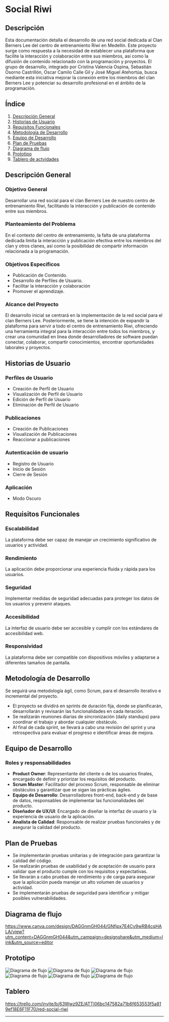# Social Riwi

## Descripción
Esta documentación detalla el desarrollo de una red social dedicada al Clan Berners Lee del centro de entrenamiento Riwi en Medellín. Este proyecto surge como respuesta a la necesidad de establecer una plataforma que facilite la interacción y colaboración entre sus miembros, así como la difusión de contenido relacionado con la programación y proyectos. El grupo de desarrollo, integrado por Cristina Valencia Ospina, Sebastián Osorno Castrillón, Oscar Camilo Calle Gil y José Miguel Atehortúa, busca mediante esta iniciativa mejorar la conexión entre los miembros del clan Berners Lee y potenciar su desarrollo profesional en el ámbito de la programación.

## Índice
1. [Descripción General](#descripción-general)
2. [Historias de Usuario](#historias-de-usuario)
3. [Requisitos Funcionales](#requisitos-funcionales)
4. [Metodología de Desarrollo](#metodología-de-desarrollo)
5. [Equipo de Desarrollo](#equipo-de-desarrollo)
6. [Plan de Pruebas](#plan-de-pruebas)
7. [Diagrama de flujo](#diagrama-de-flujo)
8. [Prototipo](#prototipo)
9. [Tablero de actvidades](#tablero)

## Descripción General
### Objetivo General
Desarrollar una red social para el clan Berners Lee de nuestro centro de entrenamiento Riwi, facilitando la interacción y publicación de contenido entre sus miembros.

### Planteamiento del Problema
En el contexto del centro de entrenamiento, la falta de una plataforma dedicada limita la interacción y publicación efectiva entre los miembros del clan y otros clanes, así como la posibilidad de compartir información relacionada a la programación.

### Objetivos Específicos
- Publicación de Contenido.
- Desarrollo de Perfiles de Usuario.
- Facilitar la interacción y colaboración
- Promover el aprendizaje.

### Alcance del Proyecto
El desarrollo inicial se centrará en la implementación de la red social para el clan Berners Lee. Posteriormente, se tiene la intención de expandir la plataforma para servir a todo el centro de entrenamiento Riwi, ofreciendo una herramienta integral para la interacción entre todos los miembros, y crear una comunidad en línea donde desarrolladores de software puedan conectar, colaborar, compartir conocimientos, encontrar oportunidades laborales y proyectos.

## Historias de Usuario
### Perfiles de Usuario
- Creación de Perfil de Usuario
- Visualización de Perfil de Usuario
- Edición de Perfil de Usuario
- Eliminación de Perfil de Usuario

### Publicaciones
- Creación de Publicaciones
- Visualización de Publicaciones
- Reaccionar a publicaciones

### Autenticación de usuario
- Registro de Usuario
- Inicio de Sesión
- Cierre de Sesión


### Aplicación
- Modo Oscuro

## Requisitos Funcionales
### Escalabilidad
La plataforma debe ser capaz de manejar un crecimiento significativo de usuarios y actividad.

### Rendimiento
La aplicación debe proporcionar una experiencia fluida y rápida para los usuarios.

### Seguridad
Implementar medidas de seguridad adecuadas para proteger los datos de los usuarios y prevenir ataques.

### Accesibilidad
La interfaz de usuario debe ser accesible y cumplir con los estándares de accesibilidad web.

### Responsividad
La plataforma debe ser compatible con dispositivos móviles y adaptarse a diferentes tamaños de pantalla.

## Metodología de Desarrollo
Se seguirá una metodología ágil, como Scrum, para el desarrollo iterativo e incremental del proyecto.

- El proyecto se dividirá en sprints de duración fija, donde se planificarán, desarrollarán y revisarán las funcionalidades en cada iteración.
- Se realizarán reuniones diarias de sincronización (daily standups) para coordinar el trabajo y abordar cualquier obstáculo.
- Al final de cada sprint, se llevará a cabo una revisión del sprint y una retrospectiva para evaluar el progreso e identificar áreas de mejora.

## Equipo de Desarrollo
### Roles y responsabilidades
- **Product Owner**: Representante del cliente o de los usuarios finales, encargado de definir y priorizar los requisitos del producto.
- **Scrum Master**: Facilitador del proceso Scrum, responsable de eliminar obstáculos y garantizar que se sigan las prácticas ágiles.
- **Equipo de Desarrollo**: Desarrolladores front-end, back-end y de base de datos, responsables de implementar las funcionalidades del producto.
- **Diseñador de UX/UI**: Encargado de diseñar la interfaz de usuario y la experiencia de usuario de la aplicación.
- **Analista de Calidad**: Responsable de realizar pruebas funcionales y de asegurar la calidad del producto.

## Plan de Pruebas
- Se implementarán pruebas unitarias y de integración para garantizar la calidad del código.
- Se realizarán pruebas de usabilidad y de aceptación de usuario para validar que el producto cumple con los requisitos y expectativas.
- Se llevarán a cabo pruebas de rendimiento y de carga para asegurar que la aplicación pueda manejar un alto volumen de usuarios y actividad.
- Se implementarán pruebas de seguridad para identificar y mitigar posibles vulnerabilidades.

## Diagrama de flujo
https://www.canva.com/design/DAGGnmGH044/GNfjpx7E4Cy9wRB4cqHALA/view?utm_content=DAGGnmGH044&utm_campaign=designshare&utm_medium=link&utm_source=editor

## Prototipo
![Diagrama de flujo](IMG/Login.png)
![Diagrama de flujo](IMG/Feed.png)
![Diagrama de flujo](IMG/UserProfile.png)
![Diagrama de flujo](IMG/Settings.png)
![Diagrama de flujo](IMG/updateUser.png)
![Diagrama de flujo](IMG/updatePassword.png)


## Tablero
https://trello.com/invite/b/63Wwz9ZE/ATTI06bc147582a71b6f653553f5a819ef18E6F11F70/red-social-riwi


---
